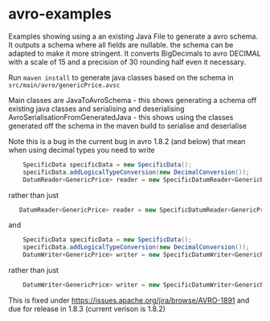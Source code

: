# avro-examples

Examples showing using a an existing Java File to generate a avro schema. It outputs a schema where all fields are nullable. 
the schema can be adapted to make it more stringent. It converts BigDecimals to avro DECIMAL with a scale of 15 and a precision of 30 
rounding half even it necessary.

Run 
``maven install``
to generate java classes based on the schema in 
``src/main/avro/genericPrice.avsc``

Main classes are
JavaToAvroSchema - this shows generating a schema off existing java classes and serialising and deserialising
AvroSerialisationFromGeneratedJava - this shows using the classes generated off the schema in the maven build to serialise and deserialise

Note this is a bug in the current bug in avro 1.8.2 (and below) that mean when using decimal types you need to write

```java
    SpecificData specificData = new SpecificData();
    specificData.addLogicalTypeConversion(new DecimalConversion());
    DatumReader<GenericPrice> reader = new SpecificDatumReader<GenericPrice>(new GenericPrice().getSchema(),new GenericPrice().getSchema(),specificData);
```

rather than just

```java
   DatumReader<GenericPrice> reader = new SpecificDatumReader<GenericPrice>(new GenericPrice().getSchema());
```

and 

```java
    SpecificData specificData = new SpecificData();
    specificData.addLogicalTypeConversion(new DecimalConversion());
    DatumWriter<GenericPrice> writer = new SpecificDatumWriter<GenericPrice>(new GenericPrice().getSchema(),specificData);
```

rather than just

```java
    DatumWriter<GenericPrice> writer = new SpecificDatumWriter<GenericPrice>(new GenericPrice().getSchema());
```

This is fixed under https://issues.apache.org/jira/browse/AVRO-1891 and due for release in 1.8.3 (current verison is 1.8.2)
